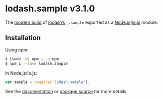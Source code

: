 # lodash.sample v3.1.0

The [modern build](https://github.com/lodash/lodash/wiki/Build-Differences) of [lodash’s](https://lodash.com/) `_.sample` exported as a [Node.js](http://nodejs.org/)/[io.js](https://iojs.org/) module.

## Installation

Using npm:

```bash
$ {sudo -H} npm i -g npm
$ npm i --save lodash.sample
```

In Node.js/io.js:

```js
var sample = require('lodash.sample');
```

See the [documentation](https://lodash.com/docs#sample) or [package source](https://github.com/lodash/lodash/blob/3.1.0-npm-packages/lodash.sample) for more details.
